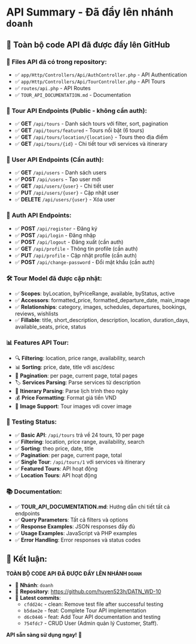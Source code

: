 # API Summary - Đã đẩy lên nhánh `doanh`

## 🚀 Toàn bộ code API đã được đẩy lên GitHub

### 📁 **Files API đã có trong repository:**
- ✅ `app/Http/Controllers/Api/AuthController.php` - API Authentication
- ✅ `app/Http/Controllers/Api/TourController.php` - API Tours
- ✅ `routes/api.php` - API Routes
- ✅ `TOUR_API_DOCUMENTATION.md` - Documentation

### 🎯 **Tour API Endpoints (Public - không cần auth):**
- ✅ **GET** `/api/tours` - Danh sách tours với filter, sort, pagination
- ✅ **GET** `/api/tours/featured` - Tours nổi bật (6 tours)
- ✅ **GET** `/api/tours/location/{location}` - Tours theo địa điểm
- ✅ **GET** `/api/tours/{id}` - Chi tiết tour với services và itinerary

### 🔐 **User API Endpoints (Cần auth):**
- ✅ **GET** `/api/users` - Danh sách users
- ✅ **POST** `/api/users` - Tạo user mới
- ✅ **GET** `/api/users/{user}` - Chi tiết user
- ✅ **PUT** `/api/users/{user}` - Cập nhật user
- ✅ **DELETE** `/api/users/{user}` - Xóa user

### 🔑 **Auth API Endpoints:**
- ✅ **POST** `/api/register` - Đăng ký
- ✅ **POST** `/api/login` - Đăng nhập
- ✅ **POST** `/api/logout` - Đăng xuất (cần auth)
- ✅ **GET** `/api/profile` - Thông tin profile (cần auth)
- ✅ **PUT** `/api/profile` - Cập nhật profile (cần auth)
- ✅ **POST** `/api/change-password` - Đổi mật khẩu (cần auth)

### 🛠️ **Tour Model đã được cập nhật:**
- ✅ **Scopes**: byLocation, byPriceRange, available, byStatus, active
- ✅ **Accessors**: formatted_price, formatted_departure_date, main_image
- ✅ **Relationships**: category, images, schedules, departures, bookings, reviews, wishlists
- ✅ **Fillable**: title, short_description, description, location, duration_days, available_seats, price, status

### 📊 **Features API Tour:**
- 🔍 **Filtering**: location, price range, availability, search
- 📊 **Sorting**: price, date, title với asc/desc
- 📄 **Pagination**: per page, current page, total pages
- 🏷️ **Services Parsing**: Parse services từ description
- 📅 **Itinerary Parsing**: Parse lịch trình theo ngày
- 💰 **Price Formatting**: Format giá tiền VND
- 📸 **Image Support**: Tour images với cover image

### 🧪 **Testing Status:**
- ✅ **Basic API**: `/api/tours` trả về 24 tours, 10 per page
- ✅ **Filtering**: location, price range, availability, search
- ✅ **Sorting**: theo price, date, title
- ✅ **Pagination**: per page, current page, total
- ✅ **Single Tour**: `/api/tours/1` với services và itinerary
- ✅ **Featured Tours**: API hoạt động
- ✅ **Location Tours**: API hoạt động

### 📚 **Documentation:**
- ✅ **TOUR_API_DOCUMENTATION.md**: Hướng dẫn chi tiết tất cả endpoints
- ✅ **Query Parameters**: Tất cả filters và options
- ✅ **Response Examples**: JSON responses đầy đủ
- ✅ **Usage Examples**: JavaScript và PHP examples
- ✅ **Error Handling**: Error responses và status codes

## 🎉 **Kết luận:**
**TOÀN BỘ CODE API ĐÃ ĐƯỢC ĐẨY LÊN NHÁNH `DOANH`**

- 🌿 **Nhánh**: `doanh`
- 🔗 **Repository**: https://github.com/huyen523h/DATN_WD-10
- 📝 **Latest commits**: 
  - `cfdd24c` - clean: Remove test file after successful testing
  - `b5dae2e` - feat: Complete Tour API implementation
  - `d6c0446` - feat: Add Tour API documentation and testing
  - `754fdc7` - CRUD User (Admin quản lý Customer, Staff).

**API sẵn sàng sử dụng ngay!** 🚀

